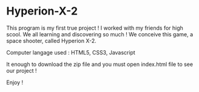 # Hyperion-X-2
This program is my first true project ! I worked with my friends for high scool. We all learning and discovering so much ! We conceive this game, a space shooter, called Hyperion X-2.

Computer langage used : HTML5, CSS3, Javascript

It enough to download the zip file and you must open index.html file to see our project !

Enjoy !
